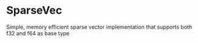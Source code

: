 # SparseVec
Simple, memory efficient sparse vector implementation that supports both f32 and f64 as base type
